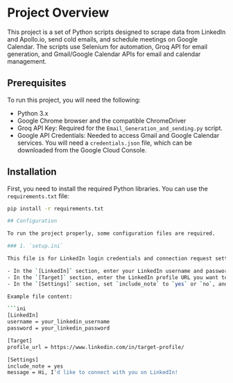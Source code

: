 # Project Overview

This project is a set of Python scripts designed to scrape data from LinkedIn and Apollo.io, send cold emails, and schedule meetings on Google Calendar. The scripts use Selenium for automation, Groq API for email generation, and Gmail/Google Calendar APIs for email and calendar management.

## Prerequisites

To run this project, you will need the following:

- Python 3.x
- Google Chrome browser and the compatible ChromeDriver
- Groq API Key: Required for the `Email_Generation_and_sending.py` script.
- Google API Credentials: Needed to access Gmail and Google Calendar services. You will need a `credentials.json` file, which can be downloaded from the Google Cloud Console.

## Installation

First, you need to install the required Python libraries. You can use the `requirements.txt` file:

```bash
pip install -r requirements.txt

## Configuration

To run the project properly, some configuration files are required.

### 1. `setup.ini`

This file is for LinkedIn login credentials and connection request settings.

- In the `[LinkedIn]` section, enter your LinkedIn username and password.
- In the `[Target]` section, enter the LinkedIn profile URL you want to target.
- In the `[Settings]` section, set `include_note` to `yes` or `no`, and write the message to send with the connection request.

Example file content:

```ini
[LinkedIn]
username = your_linkedin_username
password = your_linkedin_password

[Target]
profile_url = https://www.linkedin.com/in/target-profile/

[Settings]
include_note = yes
message = Hi, I'd like to connect with you on LinkedIn!
